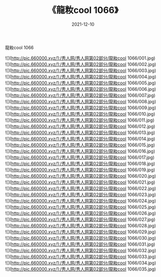 ﻿---
layout: post
title:  《龍籹cool 1066》
date:   2021-12-10
img: http://pic.660000.xyz/1:/秀人网/秀人网第02部分/龍籹cool 1066/000.jpg
categories: [美女, 清纯, 唯美]
---

龍籹cool 1066

  ![](http://pic.660000.xyz/1:/秀人网/秀人网第02部分/龍籹cool 1066/001.jpg) <br> ![](http://pic.660000.xyz/1:/秀人网/秀人网第02部分/龍籹cool 1066/002.jpg) <br> ![](http://pic.660000.xyz/1:/秀人网/秀人网第02部分/龍籹cool 1066/003.jpg) <br> ![](http://pic.660000.xyz/1:/秀人网/秀人网第02部分/龍籹cool 1066/004.jpg) <br> ![](http://pic.660000.xyz/1:/秀人网/秀人网第02部分/龍籹cool 1066/005.jpg) <br> ![](http://pic.660000.xyz/1:/秀人网/秀人网第02部分/龍籹cool 1066/006.jpg) <br> ![](http://pic.660000.xyz/1:/秀人网/秀人网第02部分/龍籹cool 1066/007.jpg) <br> ![](http://pic.660000.xyz/1:/秀人网/秀人网第02部分/龍籹cool 1066/008.jpg) <br> ![](http://pic.660000.xyz/1:/秀人网/秀人网第02部分/龍籹cool 1066/009.jpg) <br> ![](http://pic.660000.xyz/1:/秀人网/秀人网第02部分/龍籹cool 1066/010.jpg) <br> ![](http://pic.660000.xyz/1:/秀人网/秀人网第02部分/龍籹cool 1066/011.jpg) <br> ![](http://pic.660000.xyz/1:/秀人网/秀人网第02部分/龍籹cool 1066/012.jpg) <br> ![](http://pic.660000.xyz/1:/秀人网/秀人网第02部分/龍籹cool 1066/013.jpg) <br> ![](http://pic.660000.xyz/1:/秀人网/秀人网第02部分/龍籹cool 1066/014.jpg) <br> ![](http://pic.660000.xyz/1:/秀人网/秀人网第02部分/龍籹cool 1066/015.jpg) <br> ![](http://pic.660000.xyz/1:/秀人网/秀人网第02部分/龍籹cool 1066/016.jpg) <br> ![](http://pic.660000.xyz/1:/秀人网/秀人网第02部分/龍籹cool 1066/017.jpg) <br> ![](http://pic.660000.xyz/1:/秀人网/秀人网第02部分/龍籹cool 1066/018.jpg) <br> ![](http://pic.660000.xyz/1:/秀人网/秀人网第02部分/龍籹cool 1066/019.jpg) <br> ![](http://pic.660000.xyz/1:/秀人网/秀人网第02部分/龍籹cool 1066/020.jpg) <br> ![](http://pic.660000.xyz/1:/秀人网/秀人网第02部分/龍籹cool 1066/021.jpg) <br> ![](http://pic.660000.xyz/1:/秀人网/秀人网第02部分/龍籹cool 1066/022.jpg) <br> ![](http://pic.660000.xyz/1:/秀人网/秀人网第02部分/龍籹cool 1066/023.jpg) <br> ![](http://pic.660000.xyz/1:/秀人网/秀人网第02部分/龍籹cool 1066/024.jpg) <br> ![](http://pic.660000.xyz/1:/秀人网/秀人网第02部分/龍籹cool 1066/025.jpg) <br> ![](http://pic.660000.xyz/1:/秀人网/秀人网第02部分/龍籹cool 1066/026.jpg) <br> ![](http://pic.660000.xyz/1:/秀人网/秀人网第02部分/龍籹cool 1066/027.jpg) <br> ![](http://pic.660000.xyz/1:/秀人网/秀人网第02部分/龍籹cool 1066/028.jpg) <br> ![](http://pic.660000.xyz/1:/秀人网/秀人网第02部分/龍籹cool 1066/029.jpg) <br> ![](http://pic.660000.xyz/1:/秀人网/秀人网第02部分/龍籹cool 1066/030.jpg) <br> ![](http://pic.660000.xyz/1:/秀人网/秀人网第02部分/龍籹cool 1066/031.jpg) <br> ![](http://pic.660000.xyz/1:/秀人网/秀人网第02部分/龍籹cool 1066/032.jpg) <br> ![](http://pic.660000.xyz/1:/秀人网/秀人网第02部分/龍籹cool 1066/033.jpg) <br> ![](http://pic.660000.xyz/1:/秀人网/秀人网第02部分/龍籹cool 1066/034.jpg) <br> ![](http://pic.660000.xyz/1:/秀人网/秀人网第02部分/龍籹cool 1066/035.jpg) <br>